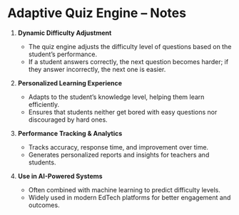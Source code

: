 # Adaptive Quiz Engine – Notes

1. **Dynamic Difficulty Adjustment**  
   - The quiz engine adjusts the difficulty level of questions based on the student’s performance.  
   - If a student answers correctly, the next question becomes harder; if they answer incorrectly, the next one is easier.

2. **Personalized Learning Experience**  
   - Adapts to the student’s knowledge level, helping them learn efficiently.  
   - Ensures that students neither get bored with easy questions nor discouraged by hard ones.

3. **Performance Tracking & Analytics**  
   - Tracks accuracy, response time, and improvement over time.  
   - Generates personalized reports and insights for teachers and students.

4. **Use in AI-Powered Systems**  
   - Often combined with machine learning to predict difficulty levels.  
   - Widely used in modern EdTech platforms for better engagement and outcomes.
